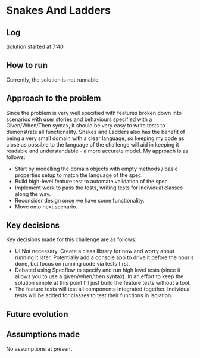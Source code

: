 # Snakes And Ladders

## Log

Solution started at 7:40

## How to run

Currently, the solution is not runnable

## Approach to the problem

Since the problem is very well specified with features broken down into scenarios with user stories and behaviours specified with a Given/When/Then syntax, it should be very easy to write tests to demonstrate all functionality. Snakes and Ladders also has the benefit of being a very small domain with a clear language, so keeping my code as close as possible to the language of the challenge will aid in keeping it readable and understandable - a more accurate model. My approach is as follows:
- Start by modelling the domain objects with empty methods / basic properties setup to match the language of the spec.
- Build high-level feature test to automate validation of the spec.
- Implement work to pass the tests, writing tests for individual classes along the way.
- Reconsider design once we have some functionality.
- Move onto next scenario.

## Key decisions

Key decisions made for this challenge are as follows:

- UI Not necessary. Create a class library for now and worry about running it later. Potentially add a console app to drive it before the hour's done, but focus on running code via tests first.
- Debated using Specflow to specify and run high level tests (since it allows you to use a given/when/then syntax). In an effort to keep the solution simple at this point I'll just build the feature tests without a tool.
- The feature tests will test all components integrated together. Individual tests will be added for classes to test their functions in isolation.

## Future evolution

## Assumptions made

No assumptions at present
